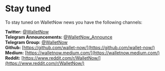 # Stay tuned

To stay tuned on WalletNow news you have the following channels:

**Twitter:** [@WalletNow](https://twitter.com/WalletNow)  
**Telegram Announcements:** [@WalletNow\_Announce](https://t.me/WalletNow_Announce)  
**Telegram Group:** [@WalletNow](https://t.me/WalletNow)  
**Github:** [https://github.com/wallet-now/](https://github.com/wallet-now/)  
**Medium:** [https://walletnow.medium.com/](https://walletnow.medium.com/)  
**Reddit:** [https://www.reddit.com/r/WalletNow/](https://www.reddit.com/r/WalletNow/)

